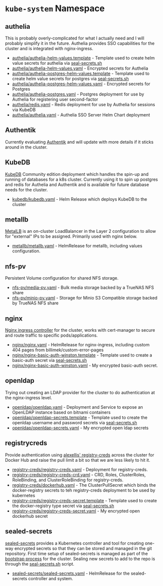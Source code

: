 # `kube-system` Namespace

## authelia

This is probably overly-complicated for what I actually need and I will probably simplify it in the future. Authelia provides SSO capabilities for the cluster and is integrated with nginx-ingress.

* [authelia/authelia-helm-values.template](authelia/authelia-helm-values.template) - Template used to create helm value secrets for authelia via [seal-secrets.sh](/setup/seal-secrets.sh)
* [authelia/authelia-helm-values.yaml](authelia/authelia-helm-values.yaml) - Encrypted secrets for Authelia
* [authelia/authelia-postgres-helm-values.template](authelia/authelia-postgres-helm-values.template) - Template used to create helm value secrets for postgres via [seal-secrets.sh](/setup/seal-secrets.sh)
* [authelia/authelia-postgres-helm-values.yaml](authelia/authelia-postgres-helm-values.yaml) - Encrypted secrets for Postgres
* [authelia/authelia-postgres.yaml](authelia/authelia-postgres.yaml) - Postgres deployment for use by Authelia for registering user second-factor
* [authelia/redis.yaml](authelia/redis.yaml) - Redis deployment for use by Authelia for sessions via KubeDB
* [authelia/authelia.yaml](authelia/authelia.yaml) - Authelia SSO Server Helm Chart deployment

## Authentik

Currently evaluating [Authentik](https://goauthentik.io) and will update with more details if it sticks around in the cluster.

## KubeDB

[KubeDB](https://kubedb.com/) Community edition deployment which handles the spin-up and running of databases for a k8s cluster. Currently using it to spin up postgres and redis for Authelia and Authentik and is available for future database needs for the cluster.

* [kubedb/kubedb.yaml](kubedb/kubedb.yaml) - Helm Release which deploys KubeDB to the cluster

## metallb

[MetalLB](https://metallb.universe.tf/) is an on-cluster LoadBalancer in the Layer 2 configuration to allow for "external" IPs to be assigned. Primarily used with nginx below.

* [metallb/metallb.yaml](metallb/metallb.yaml) - HelmRelease for metallb, including values configuration.

## nfs-pv

Persistent Volume configuration for shared NFS storage.

* [nfs-pv/media-pv.yaml](nfs-pv/media-pv.yaml) - Bulk media storage backed by a TrueNAS NFS share
* [nfs-pv/minio-pv.yaml](nfs-pv/minio-pv.yaml) - Storage for Minio S3 Compatible storage backed by TrueNAS NFS share

## nginx

[Nginx ingress controller](https://kubernetes.github.io/ingress-nginx/) for the cluster, works with cert-manager to secure and route traffic to specific pods/applications.

* [nginx/nginx.yaml](nginx/nginx.yaml) - HelmRelease for nginx-ingress, including custom 404 pages from billimek/custom-error-pages
* [nginx/nginx-basic-auth-winston.template](nginx/nginx-basic-auth-winston.template) - Template used to create a basic-auth secret via [seal-secrets.sh](/setup/seal-secrets.sh)
* [nginx/nginx-basic-auth-winston.yaml](nginx/nginx-basic-auth-winston.yaml) - My encrypted basic-auth secret.

## openldap

Trying out creating an LDAP provider for the cluster to do authentication at the nginx-ingress level.

* [openldap/openldap.yaml](openldap/openldap.yaml) - Deployment and Service to expose an OpenLDAP instance based on bitnami containers
* [openldap/openldap-secrets.template](openldap/openldap-secrets.template) - Template used to create the openldap username and password secrets via [seal-secrets.sh](/setup/seal-secrets.sh)
* [openldap/openldap-secrets.yaml](openldap/openldap-secrets.yaml) - My encrypted open ldap secrets

## registrycreds

Provide authentication using [alexellis' registry-creds](https://github.com/alexellis/registry-creds) across the cluster for Docker Hub and raise the pull limit a bit so that we are less likely to hit it.

* [registry-creds/registry-creds.yaml](registry-creds/registry-creds.yaml) - Deployment for registry-creds.
* [registry-creds/registry-creds-crd.yaml](registry-creds/registry-creds-crd.yaml) - CRD, Roles, ClusterRoles, RoleBinding, and ClusterRoleBinding for registry-creds.
* [registry-creds/dockerhub.yaml](registry-creds/dockerhub.yaml) - The ClusterPullSecret which binds the docker-registry secrets to teh registry-creds deployment to be used by kubernetes
* [registry-creds/registry-creds-secret.template](registry-creds/registry-creds-secret.template) - Template used to create the docker-registry type secret via [seal-secrets.sh](/setup/seal-secrets.sh)
* [registry-creds/registry-creds-secret.yaml](registry-creds/registry-creds-secret.yaml) - My encrypted open dockerhub secret


## sealed-secrets

[sealed-secrets](https://github.com/bitnami-labs/sealed-secrets) provides a Kubernetes controller and tool for creating one-way encrypted secrets so that they can be stored and managed in the git repository. First time setup of sealed-secrets is managed as part of the [bootstrap process](/setup/README.md) for the cluster. Sealing new secrets to add to the repo is through the [seal-secrets.sh](/setup/seal-secrets.sh) script.

* [sealed-secrets/sealed-secrets.yaml](sealed-secrets/sealed-secrets.yaml) - HelmRelease for the sealed-secrets controller and system.
